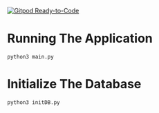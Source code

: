 [![Gitpod Ready-to-Code](https://img.shields.io/badge/Gitpod-Ready--to--Code-blue?logo=gitpod)](https://gitpod.io/#https://github.com/SSeuraj22/leapp) 

# Running The Application
```
python3 main.py
```

# Initialize The Database

```
python3 initDB.py
```
